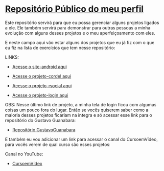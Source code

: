 # [Repositório Público do meu perfil](https://github.com/pedrohaherzog-2005)

Este repositório servirá para que eu possa gerenciar alguns projetos ligados a ele. Ele também servirá para demonstrar para outras pessoas a minha evolução com alguns desses projetos e o meu aperfeiçoamento com eles.

E neste campo aqui vão estar alguns dos projetos que eu já fiz com o que eu fiz na lista de exercícios que tem nesse repositório:

LINKS:

* [Acesse o site-android aqui](https://pedrohaherzog-2005.github.io/site-android/)

* [Acesse o projeto-cordel aqui](https://pedrohaherzog-2005.github.io/Projeto-Cordel/)

* [Acesse o projeto-rsocial aqui](https://pedrohaherzog-2005.github.io/Projeto-RSocial/)

* [Acesse o projeto-login aqui](https://pedrohaherzog-2005.github.io/Projeto-login/)

OBS: Nesse último link de projeto, a minha tela de login ficou com algumas coisas um pouco fora do lugar. Então se vocês quiserem saber como a maioria desses projetos ficariam na integra e só acessar esse link para o repositório do Gustavo Guanabara: 

* [Repositório GustavoGuanabara](https://gustavoguanabara.github.io/.)

E também eu vou adicionar um link para acessar o canal do CursoemVídeo, para vocês verem de qual curso são esses projetos:

Canal no YouTube:

* [CursoemVídeo](https://www.youtube.com/cursoemvideo)
 
